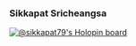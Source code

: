 ### Sikkapat Sricheangsa

[![@sikkapat79's Holopin board](https://holopin.me/sikkapat79)](https://holopin.io/@sikkapat79)

<!--
**sikkapat79/sikkapat79** is a ✨ _special_ ✨ repository because its `README.md` (this file) appears on your GitHub profile.

Here are some ideas to get you started:

- 🔭 I’m currently working on ...
- 🌱 I’m currently learning ...
- 👯 I’m looking to collaborate on ...
- 🤔 I’m looking for help with ...
- 💬 Ask me about ...
- 📫 How to reach me: ...
- 😄 Pronouns: ...
- ⚡ Fun fact: ...
-->
